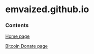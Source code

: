 # emvaized.github.io

### Contents
[Home page](https://emvaized.github.io/)

[Bitcoin Donate page](https://emvaized.github.io/donate/bitcoin/)

